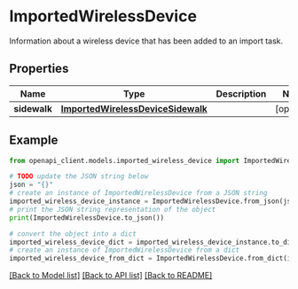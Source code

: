 # ImportedWirelessDevice

Information about a wireless device that has been added to an import task.

## Properties

Name | Type | Description | Notes
------------ | ------------- | ------------- | -------------
**sidewalk** | [**ImportedWirelessDeviceSidewalk**](ImportedWirelessDeviceSidewalk.md) |  | [optional] 

## Example

```python
from openapi_client.models.imported_wireless_device import ImportedWirelessDevice

# TODO update the JSON string below
json = "{}"
# create an instance of ImportedWirelessDevice from a JSON string
imported_wireless_device_instance = ImportedWirelessDevice.from_json(json)
# print the JSON string representation of the object
print(ImportedWirelessDevice.to_json())

# convert the object into a dict
imported_wireless_device_dict = imported_wireless_device_instance.to_dict()
# create an instance of ImportedWirelessDevice from a dict
imported_wireless_device_from_dict = ImportedWirelessDevice.from_dict(imported_wireless_device_dict)
```
[[Back to Model list]](../README.md#documentation-for-models) [[Back to API list]](../README.md#documentation-for-api-endpoints) [[Back to README]](../README.md)


